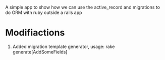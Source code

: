 A simple app to show how we can use the active_record and migrations to do ORM with ruby outside a rails app



Modifiactions
=====

1. Added migration template generator, usage: 
	rake generate[AddSomeFields]
	